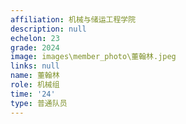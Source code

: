 ```yaml
---
affiliation: 机械与储运工程学院
description: null
echelon: 23
grade: 2024
image: images\member_photo\董翰林.jpeg
links: null
name: 董翰林
role: 机械组
time: '24'
type: 普通队员
---
```

